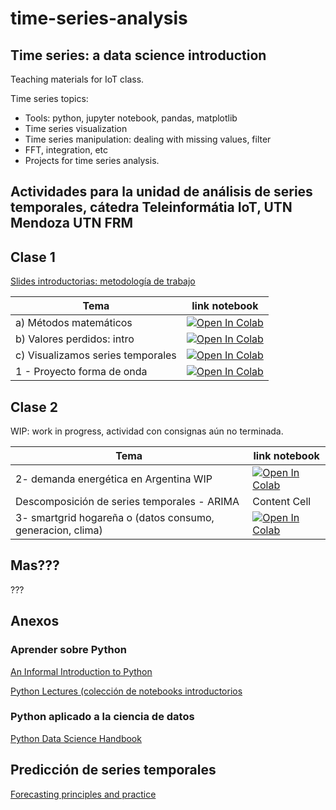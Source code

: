 # time-series-analysis

## Time series: a data science introduction

Teaching materials for IoT class.

Time series topics:
* Tools: python, jupyter notebook, pandas, matplotlib
* Time series visualization
* Time series manipulation: dealing with missing values, filter
* FFT, integration, etc
* Projects for time series analysis.

## Actividades para la unidad de análisis de series temporales, cátedra Teleinformátia IoT, UTN Mendoza UTN FRM


## Clase 1 

[Slides introductorias: metodología de trabajo](https://docs.google.com/presentation/d/1W6xQ79pPx199Ah_zKOdMbFMXpgHWRsbqLwDdor4OFzo/edit?usp=sharing)


| Tema  | link notebook |
| ------------- | ------------- |
|a) Métodos matemáticos  | [![Open In Colab](https://colab.research.google.com/assets/colab-badge.svg)](http://colab.research.google.com/github/anadiedrichs/time-series-analysis/blob/master/intro_time_series_metodos_matem%C3%A1ticos.ipynb) |
|b) Valores perdidos: intro  | [![Open In Colab](https://colab.research.google.com/assets/colab-badge.svg)](http://colab.research.google.com/github/anadiedrichs/time-series-analysis/blob/master/intro_time_series_valores_perdidos.ipynb) |
|c) Visualizamos series temporales|[![Open In Colab](https://colab.research.google.com/assets/colab-badge.svg)](http://colab.research.google.com/github/anadiedrichs/time-series-analysis/blob/master/visualizacion_intro.ipynb) |
|1 - Proyecto forma de onda|[![Open In Colab](https://colab.research.google.com/assets/colab-badge.svg)](http://colab.research.google.com/github/anadiedrichs/time-series-analysis/blob/master/proyecto_forma_de_onda_2019.ipynb) |


## Clase 2

WIP: work in progress, actividad con consignas aún no terminada.


| Tema  | link notebook |
| ------------- | ------------- |
|2- demanda energética en Argentina WIP |[![Open In Colab](https://colab.research.google.com/assets/colab-badge.svg)](http://colab.research.google.com/github/anadiedrichs/time-series-analysis/blob/master/VER.ipynb) |
| Descomposición de series temporales - ARIMA  | Content Cell  |
|3- smartgrid hogareña o (datos consumo, generacion, clima) |[![Open In Colab](https://colab.research.google.com/assets/colab-badge.svg)](http://colab.research.google.com/github/anadiedrichs/time-series-analysis/blob/master/VER.ipynb) |

## Mas??? 

???

## Anexos

### Aprender sobre Python

[An Informal Introduction to Python](https://docs.python.org/3.5/tutorial/introduction.html)


[Python Lectures (colección de notebooks introductorios](https://github.com/rajathkmp/Python-Lectures)

### Python aplicado a la ciencia de datos 

[Python Data Science Handbook]( https://colab.research.google.com/github/jakevdp/PythonDataScienceHandbook/blob/master/notebooks/Index.ipynb])

## Predicción de series temporales 

[Forecasting principles and practice]( https://otexts.com/fpp2/)

